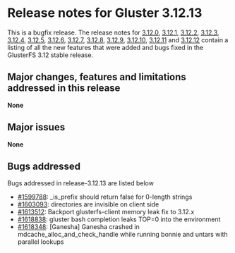 # Release notes for Gluster 3.12.13

This is a bugfix release. The release notes for [3.12.0](3.12.0.md), [3.12.1](3.12.1.md), [3.12.2](3.12.2.md),
[3.12.3](3.12.3.md), [3.12.4](3.12.4.md), [3.12.5](3.12.5.md), [3.12.6](3.12.6.md), [3.12.7](3.12.7.md),
[3.12.8](3.12.8.md), [3.12.9](3.12.9.md), [3.12.10](3.12.10.md), [3.12.11](3.12.11.md) and [3.12.12](3.12.12.md)
contain a listing of all the new features that were added and bugs fixed in the GlusterFS 3.12 stable release.

## Major changes, features and limitations addressed in this release

**None**

## Major issues

**None**

## Bugs addressed

Bugs addressed in release-3.12.13 are listed below

- [#1599788](https://bugzilla.redhat.com/1599788): \_is_prefix should return false for 0-length strings
- [#1603093](https://bugzilla.redhat.com/1603093): directories are invisible on client side
- [#1613512](https://bugzilla.redhat.com/1613512): Backport glusterfs-client memory leak fix to 3.12.x
- [#1618838](https://bugzilla.redhat.com/1618838): gluster bash completion leaks TOP=0 into the environment
- [#1618348](https://bugzilla.redhat.com/1618348): [Ganesha] Ganesha crashed in mdcache_alloc_and_check_handle while running bonnie and untars with parallel lookups
